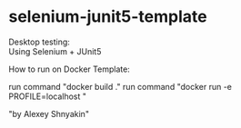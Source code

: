 # selenium-junit5-template

Desktop testing:<br>
Using Selenium + JUnit5

How to run on Docker Template:

run command "docker build ."
run command "docker run -e PROFILE=localhost <container id>"

"by Alexey Shnyakin"
